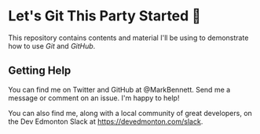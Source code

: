 # Let's Git This Party Started 🎉

This repository contains contents and material I'll be using to demonstrate how to use *Git* and *GitHub*.

## Getting Help

You can find me on Twitter and GitHub at @MarkBennett. Send me a message or comment on an issue. I'm happy to help!

You can also find me, along with a local community of great developers, on the Dev Edmonton Slack at https://devedmonton.com/slack.